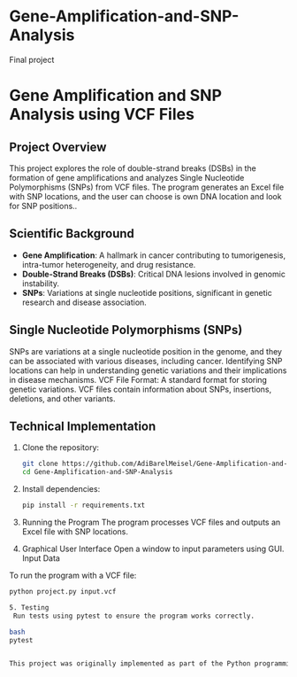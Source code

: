 # Gene-Amplification-and-SNP-Analysis
Final project
# Gene Amplification and SNP Analysis using VCF Files

## Project Overview
This project explores the role of double-strand breaks (DSBs) in the formation of gene amplifications and analyzes Single Nucleotide Polymorphisms (SNPs) from VCF files. The program generates an Excel file with SNP locations, and the user can choose is own DNA location and look for SNP  positions..

## Scientific Background
- **Gene Amplification**: A hallmark in cancer contributing to tumorigenesis, intra-tumor heterogeneity, and drug resistance.
- **Double-Strand Breaks (DSBs)**: Critical DNA lesions involved in genomic instability.
- **SNPs**: Variations at single nucleotide positions, significant in genetic research and disease association.

## Single Nucleotide Polymorphisms (SNPs)
SNPs are variations at a single nucleotide position in the genome, and they can be associated with various diseases, including cancer. Identifying SNP locations can help in understanding genetic variations and their implications in disease mechanisms.
VCF File Format: A standard format for storing genetic variations. VCF files contain information about SNPs, insertions, deletions, and other variants.


## Technical Implementation
1. Clone the repository:
    ```bash
    git clone https://github.com/AdiBarelMeisel/Gene-Amplification-and-SNP-Analysis/blob/main/README.md
    cd Gene-Amplification-and-SNP-Analysis

    ```
2. Install dependencies:
    ```bash
    pip install -r requirements.txt
    ```

3. Running the Program
   The program processes VCF files and outputs an Excel file with SNP locations.
4. Graphical User Interface 
  Open a window to input parameters using GUI.
  Input Data

To run the program with a VCF file:
```bash
python project.py input.vcf

5. Testing
 Run tests using pytest to ensure the program works correctly.

bash
pytest


This project was originally implemented as part of the Python programming course at the Weizmann Institute of Science taught by Gabor Szabo.
